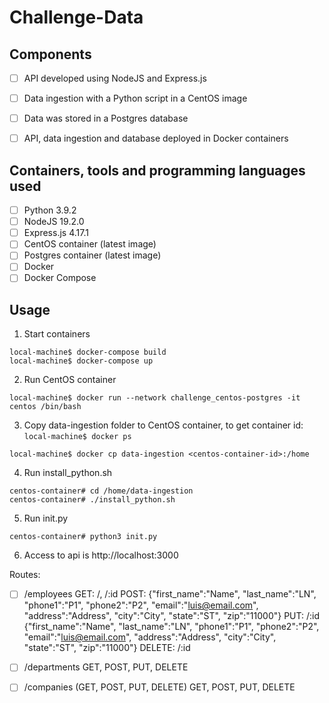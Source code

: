 # Challenge-Data

## Components
- [ ] API developed using NodeJS and Express.js
- [ ] Data ingestion with a Python script in a CentOS image
- [ ] Data was stored in a Postgres database
- [ ] API, data ingestion and database deployed in Docker containers


## Containers, tools and programming languages used 
- [ ] Python 3.9.2
- [ ] NodeJS 19.2.0
- [ ] Express.js 4.17.1
- [ ] CentOS container (latest image)
- [ ] Postgres container (latest image)
- [ ] Docker
- [ ] Docker Compose

## Usage

1) Start containers
```
local-machine$ docker-compose build
local-machine$ docker-compose up
```
2) Run CentOS container 
```
local-machine$ docker run --network challenge_centos-postgres -it centos /bin/bash
```
3) Copy data-ingestion folder to CentOS container, to get container id: ``` local-machine$ docker ps ```
```
local-machine$ docker cp data-ingestion <centos-container-id>:/home
```
4) Run install_python.sh
```
centos-container# cd /home/data-ingestion
centos-container# ./install_python.sh
```
5) Run init.py
```
centos-container# python3 init.py
```
6) Access to api is http://localhost:3000

Routes:
- [ ] /employees 
      GET: /, /:id
      POST: {"first_name":"Name", "last_name":"LN", "phone1":"P1", "phone2":"P2", "email":"luis@email.com", "address":"Address", "city":"City", "state":"ST", "zip":"11000"}
      PUT: /:id {"first_name":"Name", "last_name":"LN", "phone1":"P1", "phone2":"P2", "email":"luis@email.com", "address":"Address", "city":"City", "state":"ST", "zip":"11000"}
      DELETE: /:id
- [ ] /departments 
      GET, POST, PUT, DELETE
- [ ] /companies (GET, POST, PUT, DELETE)
      GET, POST, PUT, DELETE

